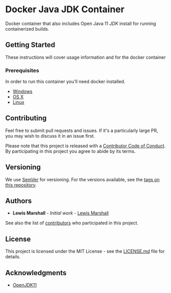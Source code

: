 # Docker Java JDK Container

Docker container that also includes Open Java 11 *JDK* install for running containerized builds.

## Getting Started

These instructions will cover usage information and for the docker container

### Prerequisites

In order to run this container you'll need docker installed.

* [Windows](https://docs.docker.com/windows/started)
* [OS X](https://docs.docker.com/mac/started/)
* [Linux](https://docs.docker.com/linux/started/)

## Contributing

Feel free to submit pull requests and issues. If it's a particularly large PR, you may wish to discuss
it in an issue first.

Please note that this project is released with a [Contributor Code of Conduct](code_of_conduct.md).
By participating in this project you agree to abide by its terms.

## Versioning

We use [SemVer](http://semver.org/) for versioning. For the versions available, see the
[tags on this repository](https://github.com/UKHomeOffice/docker-openjdk8/tags).

## Authors

* **Lewis Marshall** - *Initial work* - [Lewis Marshall](https://github.com/LewisMarshall)

See also the list of [contributors](https://github.com/UKHomeOffice/docker-openjdk11/contributors) who
participated in this project.

## License

This project is licensed under the MIT License - see the [LICENSE.md](LICENSE.md) file for details.

## Acknowledgments

* [OpenJDK11](https://jdk.java.net/11/)
